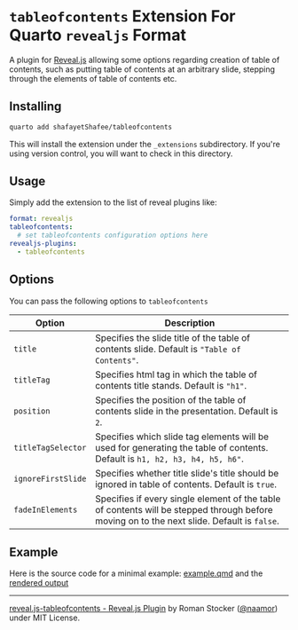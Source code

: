 # `tableofcontents` Extension For Quarto `revealjs` Format

A plugin for [Reveal.js](https://github.com/hakimel/reveal.js) allowing some options regarding creation of table of contents, such as putting table of contents at an arbitrary slide, stepping through the elements of table of contents etc.

## Installing

``` bash
quarto add shafayetShafee/tableofcontents
```

This will install the extension under the `_extensions` subdirectory. If you're using version control, you will want to check in this directory.

## Usage

Simply add the extension to the list of reveal plugins like:

``` yaml
format: revealjs
tableofcontents:
  # set tableofcontents configuration options here
revealjs-plugins:
  - tableofcontents
```

## Options

You can pass the following options to `tableofcontents`

| Option             | Description                                                                                                                                |
|--------------------|--------------------------------------------------------------------------------------------------------------------------------------------|
| `title`            | Specifies the slide title of the table of contents slide. Default is `"Table of Contents"`.                                                |
| `titleTag`         | Specifies html tag in which the table of contents title stands. Default is `"h1"`.                                                         |
| `position`         | Specifies the position of the table of contents slide in the presentation. Default is `2`.                                                 |
| `titleTagSelector` | Specifies which slide tag elements will be used for generating the table of contents. Default is `h1, h2, h3, h4, h5, h6"`.                |
| `ignoreFirstSlide` | Specifies whether title slide's title should be ignored in table of contents. Default is `true`.                                           |
| `fadeInElements`   | Specifies if every single element of the table of contents will be stepped through before moving on to the next slide. Default is `false`. |


## Example

Here is the source code for a minimal example: [example.qmd](example.qmd) and the [rendered output](https://shafayetshafee.github.io/tableofcontents/example.html)

------------------------------------------------------------------------

[reveal.js-tableofcontents - Reveal.js Plugin](https://github.com/naamor/reveal.js-tableofcontents) by Roman Stocker ([\@naamor](https://github.com/naamor)) under MIT License.

